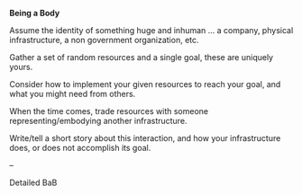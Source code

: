 **Being a Body**

Assume the identity of something huge and inhuman ... a company, physical infrastructure, a non government organization, etc.

Gather a set of random resources and a single goal, these are uniquely yours.

Consider how to implement your given resources to reach your goal, and what you might need from others.

When the time comes, trade resources with someone representing/embodying another infrastructure.

Write/tell a short story about this interaction, and how your infrastructure does, or does not accomplish its goal.

–

Detailed BaB 
